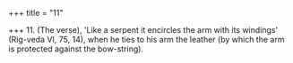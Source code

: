 +++
title = "11"

+++
11. (The verse), 'Like a serpent it encircles the arm with its windings' (Rig-veda VI, 75, 14), when he ties to his arm the leather (by which the arm is protected against the bow-string).
